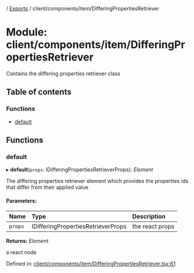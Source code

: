 [](../README.md) / [Exports](../modules.md) / client/components/item/DifferingPropertiesRetriever

# Module: client/components/item/DifferingPropertiesRetriever

Contains the differing properties retriever class

## Table of contents

### Functions

- [default](client_components_item_differingpropertiesretriever.md#default)

## Functions

### default

▸ **default**(`props`: IDifferingPropertiesRetrieverProps): *Element*

The differing properties retriever element which provides the properties
ids that differ from their applied value

#### Parameters:

Name | Type | Description |
:------ | :------ | :------ |
`props` | IDifferingPropertiesRetrieverProps | the react props   |

**Returns:** *Element*

a react node

Defined in: [client/components/item/DifferingPropertiesRetriever.tsx:61](https://github.com/onzag/itemize/blob/0e9b128c/client/components/item/DifferingPropertiesRetriever.tsx#L61)
